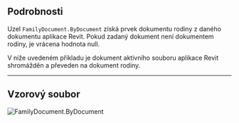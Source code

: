 ## Podrobnosti
Uzel `FamilyDocument.ByDocument` získá prvek dokumentu rodiny z daného dokumentu aplikace Revit. Pokud zadaný dokument není dokumentem rodiny, je vrácena hodnota null.

V níže uvedeném příkladu je dokument aktivního souboru aplikace Revit shromážděn a převeden na dokument rodiny.
___
## Vzorový soubor

![FamilyDocument.ByDocument](./Revit.Application.FamilyDocument.ByDocument_img.jpg)
